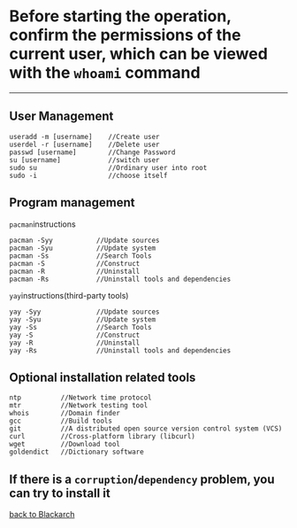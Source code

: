 # Before starting the operation, confirm the permissions of the current user, which can be viewed with the `whoami` command
-----------------------------------------------
## User Management
    useradd -m [username]    //Create user
    userdel -r [username]    //Delete user
    passwd [username]        //Change Password
    su [username]            //switch user
    sudo su                  //Ordinary user into root
    sudo -i                  //choose itself

## Program management
`pacman`instructions

    pacman -Syy           //Update sources
    pacman -Syu           //Update system
    pacman -Ss            //Search Tools
    pacman -S             //Construct
    pacman -R             //Uninstall
    pacman -Rs            //Uninstall tools and dependencies

 `yay`instructions(third-party tools)
 
    yay -Syy              //Update sources
    yay -Syu              //Update system
    yay -Ss               //Search Tools
    yay -S                //Construct
    yay -R                //Uninstall
    yay -Rs               //Uninstall tools and dependencies
    
## Optional installation related tools
    ntp          //Network time protocol
    mtr          //Network testing tool
    whois        //Domain finder
    gcc          //Build tools
    git          //A distributed open source version control system (VCS)
    curl         //Cross-platform library (libcurl)
    wget         //Download tool
    goldendict   //Dictionary software

## If there is a `corruption`/`dependency` problem, you can try to install it

[back to Blackarch](https://github.com/pro1tocol/Linux-Novice-Function/tree/main/Blackarch)

